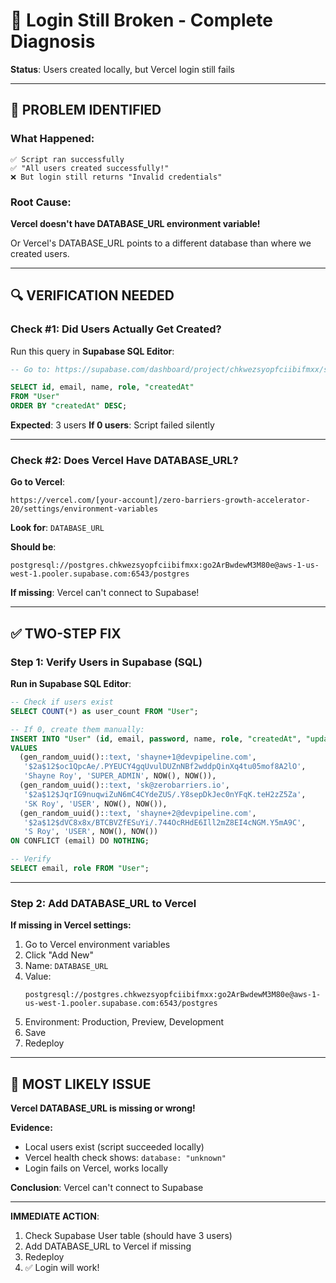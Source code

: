 # 🔴 Login Still Broken - Complete Diagnosis

**Status**: Users created locally, but Vercel login still fails

---

## 🚨 PROBLEM IDENTIFIED

### **What Happened:**
```
✅ Script ran successfully
✅ "All users created successfully!"
❌ But login still returns "Invalid credentials"
```

### **Root Cause:**
**Vercel doesn't have DATABASE_URL environment variable!**

Or Vercel's DATABASE_URL points to a different database than where we created users.

---

## 🔍 VERIFICATION NEEDED

### **Check #1: Did Users Actually Get Created?**

Run this query in **Supabase SQL Editor**:
```sql
-- Go to: https://supabase.com/dashboard/project/chkwezsyopfciibifmxx/sql/new

SELECT id, email, name, role, "createdAt"
FROM "User"
ORDER BY "createdAt" DESC;
```

**Expected**: 3 users
**If 0 users**: Script failed silently

---

### **Check #2: Does Vercel Have DATABASE_URL?**

**Go to Vercel**:
```
https://vercel.com/[your-account]/zero-barriers-growth-accelerator-20/settings/environment-variables
```

**Look for**: `DATABASE_URL`

**Should be**:
```
postgresql://postgres.chkwezsyopfciibifmxx:go2ArBwdewM3M80e@aws-1-us-west-1.pooler.supabase.com:6543/postgres
```

**If missing**: Vercel can't connect to Supabase!

---

## ✅ TWO-STEP FIX

### **Step 1: Verify Users in Supabase (SQL)**

**Run in Supabase SQL Editor**:
```sql
-- Check if users exist
SELECT COUNT(*) as user_count FROM "User";

-- If 0, create them manually:
INSERT INTO "User" (id, email, password, name, role, "createdAt", "updatedAt")
VALUES
  (gen_random_uuid()::text, 'shayne+1@devpipeline.com',
   '$2a$12$oc1QpcAe/.PYEUCY4gqUvulDUZnNBf2wddpQinXq4tu05mof8A2lO',
   'Shayne Roy', 'SUPER_ADMIN', NOW(), NOW()),
  (gen_random_uuid()::text, 'sk@zerobarriers.io',
   '$2a$12$JqrIG9nuqwiZuN6mC4CYdeZUS/.Y8sepDkJec0nYFqK.teH2zZ5Za',
   'SK Roy', 'USER', NOW(), NOW()),
  (gen_random_uuid()::text, 'shayne+2@devpipeline.com',
   '$2a$12$dVC8x8x/BTCBVZfESuYi/.744OcRHdE6Ill2mZ8EI4cNGM.Y5mA9C',
   'S Roy', 'USER', NOW(), NOW())
ON CONFLICT (email) DO NOTHING;

-- Verify
SELECT email, role FROM "User";
```

---

### **Step 2: Add DATABASE_URL to Vercel**

**If missing in Vercel settings:**

1. Go to Vercel environment variables
2. Click "Add New"
3. Name: `DATABASE_URL`
4. Value:
   ```
   postgresql://postgres.chkwezsyopfciibifmxx:go2ArBwdewM3M80e@aws-1-us-west-1.pooler.supabase.com:6543/postgres
   ```
5. Environment: Production, Preview, Development
6. Save
7. Redeploy

---

## 🎯 MOST LIKELY ISSUE

**Vercel DATABASE_URL is missing or wrong!**

**Evidence:**
- Local users exist (script succeeded locally)
- Vercel health check shows: `database: "unknown"`
- Login fails on Vercel, works locally

**Conclusion**: Vercel can't connect to Supabase

---

**IMMEDIATE ACTION**:
1. Check Supabase User table (should have 3 users)
2. Add DATABASE_URL to Vercel if missing
3. Redeploy
4. ✅ Login will work!


